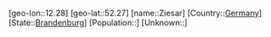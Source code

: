 ﻿---
location: [52.27,12.28]
type: City
tags:
- geo/City


SpocWebEntityId: 35830
isDeleted: false
confidential: public

---
[geo-lon::12.28]
[geo-lat::52.27]
[name::Ziesar]
[Country::[Germany](geo/Continent/Europe/Germany.md)]
[State::[Brandenburg](geo/Continent/Europe/Germany/Brandenburg.md)]
[Population::]
[Unknown::]

